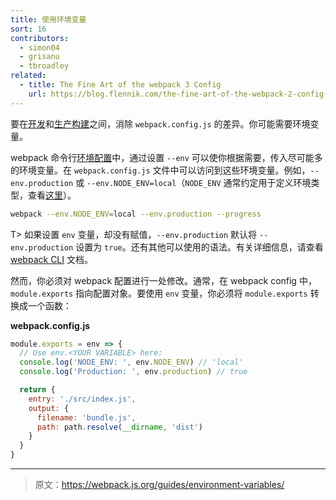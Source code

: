 ```yaml
---
title: 使用环境变量
sort: 16
contributors:
  - simon04
  - grisanu
  - tbroadley
related:
  - title: The Fine Art of the webpack 3 Config
    url: https://blog.flennik.com/the-fine-art-of-the-webpack-2-config-dc4d19d7f172#d60a
---
```


要在[开发](/guides/development)和[生产构建](/guides/production)之间，消除 `webpack.config.js` 的差异。你可能需要环境变量。

webpack 命令行[环境配置](/api/cli/#environment-options)中，通过设置 `--env` 可以使你根据需要，传入尽可能多的环境变量。在 `webpack.config.js` 文件中可以访问到这些环境变量。例如，`--env.production` 或 `--env.NODE_ENV=local`（`NODE_ENV` 通常约定用于定义环境类型，查看[这里](https://dzone.com/articles/what-you-should-know-about-node-env)）。

```bash
webpack --env.NODE_ENV=local --env.production --progress
```

T> 如果设置 `env` 变量，却没有赋值，`--env.production` 默认将 `--env.production` 设置为 `true`。还有其他可以使用的语法。有关详细信息，请查看 [webpack CLI](/api/cli/#environment-options) 文档。

然而，你必须对 webpack 配置进行一处修改。通常，在 webpack config 中，`module.exports` 指向配置对象。要使用 `env` 变量，你必须将 `module.exports` 转换成一个函数：

__webpack.config.js__

``` js
module.exports = env => {
  // Use env.<YOUR VARIABLE> here:
  console.log('NODE_ENV: ', env.NODE_ENV) // 'local'
  console.log('Production: ', env.production) // true

  return {
    entry: './src/index.js',
    output: {
      filename: 'bundle.js',
      path: path.resolve(__dirname, 'dist')
    }
  }
}
```

***

> 原文：https://webpack.js.org/guides/environment-variables/
